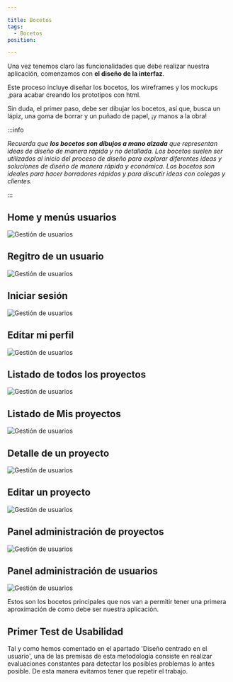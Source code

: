 ```yaml
---

title: Bocetos
tags:
  - Bocetos
position: 

---
```


Una vez tenemos claro las funcionalidades que debe realizar nuestra aplicación, comenzamos con **el diseño de la interfaz**.

Este proceso incluye diseñar los bocetos, los wireframes y los mockups ,para acabar creando los prototipos con html.

Sin duda, el primer paso, debe ser dibujar los bocetos, así que, busca un lápiz, una goma de borrar y un puñado de papel, ¡y manos a la obra!

:::info

*Recuerda que **los bocetos son dibujos a mano alzada** que representan ideas de diseño de manera rápida y no detallada. Los bocetos suelen ser utilizados al inicio del proceso de diseño para explorar diferentes ideas y soluciones de diseño de manera rápida y económica. Los bocetos son ideales para hacer borradores rápidos y para discutir ideas con colegas y clientes.* 

:::

## Home y menús usuarios
![Gestión de usuarios](../../static/imagenes/v1/bocetos/1684861508218.jpg)

## Regitro de un usuario
![Gestión de usuarios](../../static/imagenes/v1/bocetos/1684861508212.jpg)

## Iniciar sesión
![Gestión de usuarios](../../static/imagenes/v1/bocetos/1684861508205.jpg)

## Editar mi perfil
![Gestión de usuarios](../../static/imagenes/v1/bocetos/1684861508198.jpg)

## Listado de todos los proyectos
![Gestión de usuarios](../../static/imagenes/v1/bocetos/1684861508192.jpg)

## Listado de Mis proyectos
![Gestión de usuarios](../../static/imagenes/v1/bocetos/1684861508186.jpg)

## Detalle de un proyecto
![Gestión de usuarios](../../static/imagenes/v1/bocetos/1684861508178.jpg)

## Editar un proyecto
![Gestión de usuarios](../../static/imagenes/v1/bocetos/1684861508170.jpg)

## Panel administración de proyectos
![Gestión de usuarios](../../static/imagenes/v1/bocetos/1684861508161.jpg)

## Panel administración de usuarios
![Gestión de usuarios](../../static/imagenes/v1/bocetos/1684861508152.jpg)

Estos son los bocetos principales que nos van a permitir tener una primera aproximación de como debe ser nuestra aplicación.

## Primer Test de Usabilidad 

Tal y como hemos comentado en el apartado 'Diseño centrado en el usuario', una de las premisas de esta metodología consiste en realizar evaluaciones constantes para detectar los posibles problemas lo antes posible. De esta manera evitamos tener que repetir el trabajo.





















